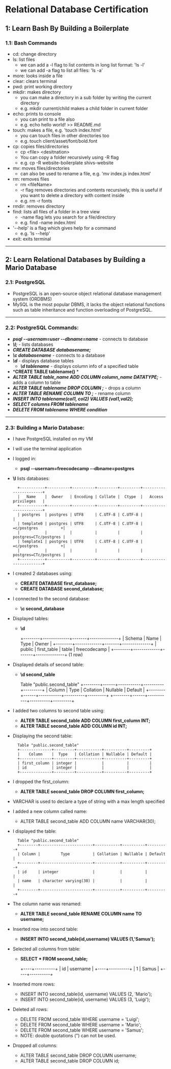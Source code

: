 # Relational Database Certification

## 1: Learn Bash By Building a Boilerplate

### 1.1: Bash Commands
- cd: change directory
- ls: list files
    - we can add a -l flag to list contents in long list format: 'ls -l'
    - we can add -a flag to list all files: 'ls -a'
- more: looks inside a file
- clear: clears terminal
- pwd: print working directory
- mkdir: makes directory
    - you can make a directory in a sub folder by writing the current directory
    - e.g. mkdir current/child makes a child folder in current folder
- echo: prints to console
    - you can print to a file also
    - e.g. echo hello world! &gt;&gt; README.md
- touch: makes a file, e.g. 'touch index.html'
    - you can touch files in other directories too
    - e.g. touch client/asset/font/bold.font
- cp: copies files/directories
    - cp &lt;file&gt; &lt;desitnation&gt;
    - You can copy a folder recursively using -R flag
    - e.g. cp -R website-boilerplate shivs-website
- mv: moves files/directories
    - can also be used to rename a file, e.g. 'mv index.js index.html'
- rm: removes files
    - rm &lt;fileName&gt;
    - -r flag removes directories and contents recursively, this is useful if you want to delete a directory with content inside
    - e.g. rm -r fonts
- rmdir: removes directory
- find: lists all files of a folder in a tree view
    - -name flag lets you search for a file/directory
    - e.g. find -name index.html
- '--help' is a flag which gives help for a command
    - e.g. 'ls --help'
- exit: exits terminal

<hr>

## 2: Learn Relational Databases by Building a Mario Database

### 2.1: PostgreSQL

- PostgreSQL is an open-source object relational database management system (ORDBMS)
- MySQL is the most popular DBMS, it lacks the object relational functions such as table inheritance and function overloading of PostgreSQL.

<hr>


### 2.2: PostgreSQL Commands:

* ***psql --usernam=user --dbname=name*** - connects to database
* ***\l;*** - lists databases
* ***CREATE DATABASE databasename;***
* ***\c databasename*** - connects to a database
* ***\d*** - displays database tables
    - ***\d tablename*** - displays column info of a specified table
*  ***CREATE TABLE tablename()** *
* ***ALTER TABLE table_name ADD COLUMN column_name DATATYPE;*** - adds a column to table
* ***ALTER TABLE tablename DROP COLUMN <columnname>;*** - drops a column
* ***ALTER TABLE <tablename> RENAME COLUMN <columnname> TO <newname>;*** - rename column
* ***INSERT INTO tablename(col1, col2) VALUES (val1,val2);***
* ***SELECT columns FROM tablename***
* ***DELETE FROM tablename WHERE condition***

<hr>

### 2.3: Building a Mario Database:

- I have PostgreSQL installed on my VM
- I will use the terminal application
- I logged in:
    - **psql --usernam=freecodecamp --dbname=postgres**

- **\l** lists databases:

        +-----------+----------+----------+---------+---------+-----------------------+
        |   Name    |  Owner   | Encoding | Collate |  Ctype  |   Access privileges   |
        +-----------+----------+----------+---------+---------+-----------------------+
        | postgres  | postgres | UTF8     | C.UTF-8 | C.UTF-8 |                       |
        | template0 | postgres | UTF8     | C.UTF-8 | C.UTF-8 | =c/postgres          +|
        |           |          |          |         |         | postgres=CTc/postgres |
        | template1 | postgres | UTF8     | C.UTF-8 | C.UTF-8 | =c/postgres          +|
        |           |          |          |         |         | postgres=CTc/postgres |
        +-----------+----------+----------+---------+---------+-----------------------+

- I created 2 databases using:
    - **CREATE DATABASE first_database;**
    - **CREATE DATABASE second_database;**

- I connected to the second database:
    - **\c second_database**

- Displayed tables:
    - **\d**

        +--------+-------------+-------+--------------+
        | Schema |    Name     | Type  |    Owner     |
        +--------+-------------+-------+--------------+
        | public | first_table | table | freecodecamp |
        +--------+-------------+-------+--------------+
        (1 row)

- Displayed details of second table:
    - **\d second_table**

        Table "public.second_table"
        +--------+------+-----------+----------+---------+
        | Column | Type | Collation | Nullable | Default |
        +--------+------+-----------+----------+---------+
        +--------+------+-----------+----------+---------+

- I added two columns to second table using:
    - **ALTER TABLE second_table ADD COLUMN first_column INT;**
    - **ALTER TABLE second_table ADD COLUMN id INT;**

- Displaying the second table:

        Table "public.second_table"
        +--------------+---------+-----------+----------+---------+
        |    Column    |  Type   | Collation | Nullable | Default |
        +--------------+---------+-----------+----------+---------+
        | first_column | integer |           |          |         |
        | id           | integer |           |          |         |
        +--------------+---------+-----------+----------+---------+

- I dropped the first_column:
    - **ALTER TABLE second_table DROP COLUMN first_column;**

- VARCHAR is used to declare a type of string with a max length specified

- I added a new column called name:
    - ALTER TABLE second_table ADD COLUMN name VARCHAR(30);

- I displayed the table:
        
        Table "public.second_table"
        +--------+-----------------------+-----------+----------+---------+
        | Column |         Type          | Collation | Nullable | Default |
        +--------+-----------------------+-----------+----------+---------+
        | id     | integer               |           |          |         |
        | name   | character varying(30) |           |          |         |
        +--------+-----------------------+-----------+----------+---------+

- The column name was renamed:
    - **ALTER TABLE second_table RENAME COLUMN name TO username;**

- Inserted row into second table:
    - **INSERT INTO second_table(id,username) VALUES (1,'Samus');**

- Selected all columns from table:
    - **SELECT * FROM second_table;**

        +----+----------+
        | id | username |
        +----+----------+
        |  1 | Samus    |
        +----+----------+

- Inserted more rows:
    - INSERT INTO second_table(id, username) VALUES (2, 'Mario');
    - INSERT INTO second_table(id, username) VALUES (3, 'Luigi');

- Deleted all rows:
    - DELETE FROM second_table WHERE username = 'Luigi';
    - DELETE FROM second_table WHERE username = 'Mario';
    - DELETE FROM second_table WHERE username = 'Samus';
    - NOTE: double quotations (") can not be used.

- Dropped all columns:
    - ALTER TABLE second_table DROP COLUMN username;
    - ALTER TABLE second_table DROP COLUMN id;
